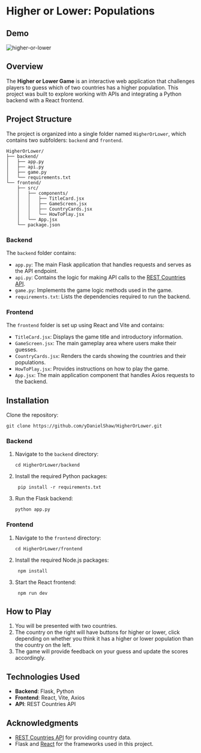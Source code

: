 # Higher or Lower: Populations

## Demo
![higher-or-lower](https://github.com/user-attachments/assets/7e48c73c-7c19-4017-ac73-fc635332226b)

## Overview
The **Higher or Lower Game** is an interactive web application that challenges players to guess which of two countries has a higher population. This project was built to explore working with APIs and integrating a Python backend with a React frontend.

## Project Structure
The project is organized into a single folder named `HigherOrLower`, which contains two subfolders: `backend` and `frontend`.

	HigherOrLower/
	├── backend/
	│   ├── app.py
	│   ├── api.py
	│   ├── game.py
	│   └── requirements.txt
	└── frontend/
	    ├── src/
	    │   ├── components/
	    │   │   ├── TitleCard.jsx
	    │   │   ├── GameScreen.jsx
	    │   │   ├── CountryCards.jsx
	    │   │   └── HowToPlay.jsx
	    │   └── App.jsx
	    └── package.json


### Backend
The `backend` folder contains:
- `app.py`: The main Flask application that handles requests and serves as the API endpoint.
- `api.py`: Contains the logic for making API calls to the [REST Countries API](https://restcountries.com/).
- `game.py`: Implements the game logic methods used in the game.
- `requirements.txt`: Lists the dependencies required to run the backend.

### Frontend
The `frontend` folder is set up using React and Vite and contains:
- `TitleCard.jsx`: Displays the game title and introductory information.
- `GameScreen.jsx`: The main gameplay area where users make their guesses.
- `CountryCards.jsx`: Renders the cards showing the countries and their populations.
- `HowToPlay.jsx`: Provides instructions on how to play the game.
- `App.jsx`: The main application component that handles Axios requests to the backend.

## Installation

Clone the repository:

	git clone https://github.com/yDanielShaw/HigherOrLower.git

### Backend
1. Navigate to the `backend` directory:
   
	   cd HigherOrLower/backend

2. Install the required Python packages:

		pip install -r requirements.txt

3.  Run the Flask backend:

		python app.py

### Frontend

1.  Navigate to the `frontend` directory:

		cd HigherOrLower/frontend

2. Install the required Node.js packages:

		npm install

3. Start the React frontend:

		npm run dev


## How to Play

1.  You will be presented with two countries.
2.  The country on the right will have buttons for higher or lower, click depending on whether you think it has a higher or lower population than the country on the left.
3.  The game will provide feedback on your guess and update the scores accordingly.

## Technologies Used

-   **Backend**: Flask, Python
-   **Frontend**: React, Vite, Axios
-   **API**: REST Countries API

## Acknowledgments

-   [REST Countries API](https://restcountries.com/) for providing country data.
-   Flask and [React](https://reactjs.org/) for the frameworks used in this project.

